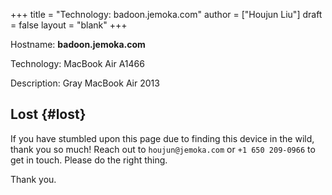 +++
title = "Technology: badoon.jemoka.com"
author = ["Houjun Liu"]
draft = false
layout = "blank"
+++

Hostname: **badoon.jemoka.com**

Technology: MacBook Air A1466

Description: Gray MacBook Air 2013


## Lost {#lost}

If you have stumbled upon this page due to finding this device in the wild, thank you so much! Reach out to `houjun@jemoka.com` or `+1 650 209-0966` to get in touch. Please do the right thing.

Thank you.
